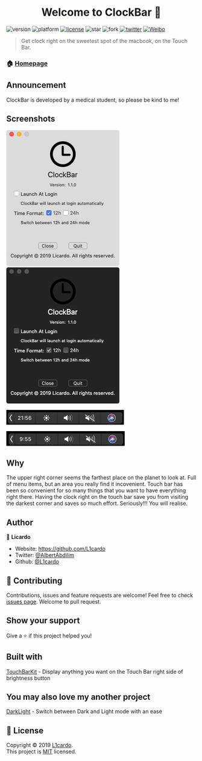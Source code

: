 <h1 align="center">Welcome to ClockBar 👋</h1>

![version](https://img.shields.io/github/v/release/L1cardo/ClockBar?label=version)
![platform](https://img.shields.io/badge/platform-macOS>=10.13-orange)
[![license](https://img.shields.io/badge/License-MIT-yellow.svg)](https://raw.githubusercontent.com/L1cardo/ClockBar/master/LICENSE)
![star](https://img.shields.io/github/stars/L1cardo/ClockBar?style=social)
![fork](https://img.shields.io/github/forks/L1cardo/ClockBar?style=social)
[![twitter](https://img.shields.io/twitter/follow/AlbertAbdilim.svg?style=social)](https://twitter.com/AlbertAbdilim)
[![Weibo](https://img.shields.io/badge/Weibo-@ABD_R3yiM-red.svg)](https://www.weibo.com/1935602951)

> Get clock right on the sweetest spot of the macbook, on the Touch Bar.

### 🏠 [Homepage](https://github.com/L1cardo/ClockBar)

## Announcement

ClockBar is developed by a medical student, so please be kind to me!

## Screenshots

![image](Screenshots/ScreenShot1.png)
![image](Screenshots/ScreenShot2.png)

![image](Screenshots/TouchBarShot1.png)

![image](Screenshots/TouchBarShot2.png)

## Why

The upper right corner seems the farthest place on the planet to look at. Full of menu items, but an area you really find it incovenient. Touch bar has been so convenient for so many things that you want to have everything right there. Having the clock right on the touch bar save you from visiting the darkest corner and saves so much effort. Seriously!!! You will realise.

## Author

👤 **Licardo**

* Website: https://github.com/L1cardo
* Twitter: [@AlbertAbdilim](https://twitter.com/AlbertAbdilim)
* Github: [@L1cardo](https://github.com/L1cardo)

## 🤝 Contributing

Contributions, issues and feature requests are welcome!
Feel free to check [issues page](https://github.com/L1cardo/ClockBar/issues).
Welcome to pull request.

## Show your support

Give a ⭐️ if this project helped you!

## Built with

[TouchBarKit](https://github.com/L1cardo/TouchBarKit) - Display anything you want on the Touch Bar right side of brightness button

## You may also love my another project

[DarkLight](https://github.com/L1cardo/DarkLight) - Switch between Dark and Light mode with an ease

## 📝 License

Copyright © 2019 [L1cardo](https://github.com/L1cardo).<br />
This project is [MIT](https://raw.githubusercontent.com/L1cardo/ClockBar/master/LICENSE) licensed.
